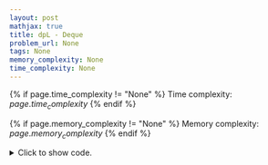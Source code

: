 ```yaml
---
layout: post
mathjax: true
title: dpL - Deque
problem_url: None
tags: None
memory_complexity: None
time_complexity: None
---
```




{% if page.time_complexity != "None" %}
Time complexity: ${{ page.time_complexity }}$
{% endif %}

{% if page.memory_complexity != "None" %}
Memory complexity: ${{ page.memory_complexity }}$
{% endif %}

<details>
<summary>
<p style="display:inline">Click to show code.</p>
</summary>
```cpp
{% raw %}
using namespace std;
using ll = long long;
const int NMAX = 3e3 + 11;
int n, a[NMAX], li, ri;
ll mem[NMAX][NMAX];
bool vis[NMAX][NMAX];
ll solve(bool maximizer)
{
    int l, r;
    ll left_ans, right_ans;
    if (li > ri)
        return 0;
    ll &ans = mem[li][ri];
    if (vis[li][ri])
        return ans;
    vis[li][ri] = true;
    l = a[li++];
    left_ans = solve(!maximizer);
    --li;
    r = a[ri--];
    right_ans = solve(!maximizer);
    ++ri;
    if (maximizer)
        ans = max(l + left_ans, r + right_ans);
    else
        ans = min(left_ans - l, right_ans - r);
    return ans;
}
int main(void)
{
    cin >> n;
    for (int i = 0; i < n; ++i)
        cin >> a[i];
    li = 0, ri = n - 1;
    cout << solve(true) << endl;
    return 0;
}

{% endraw %}
```
</details>

